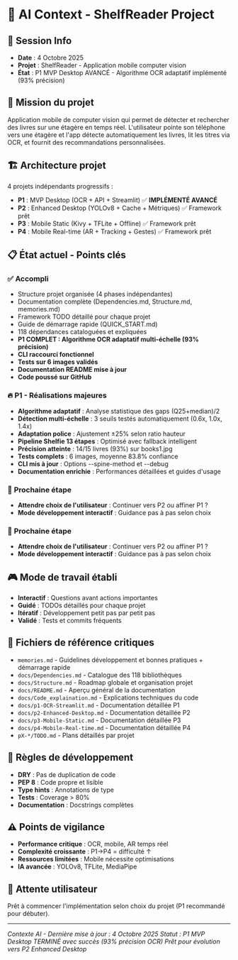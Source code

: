 # 🤖 AI Context - ShelfReader Project

## 📅 **Session Info**
- **Date** : 4 Octobre 2025
- **Projet** : ShelfReader - Application mobile computer vision
- **État** : P1 MVP Desktop AVANCÉ - Algorithme OCR adaptatif implémenté (93% précision)

## 🎯 **Mission du projet**
Application mobile de computer vision qui permet de détecter et rechercher des livres sur une étagère en temps réel. L'utilisateur pointe son téléphone vers une étagère et l'app détecte automatiquement les livres, lit les titres via OCR, et fournit des recommandations personnalisées.

## 🏗️ **Architecture projet**
4 projets indépendants progressifs :
- **P1** : MVP Desktop (OCR + API + Streamlit) ✅ **IMPLÉMENTÉ AVANCÉ**
- **P2** : Enhanced Desktop (YOLOv8 + Cache + Métriques) ✅ Framework prêt
- **P3** : Mobile Static (Kivy + TFLite + Offline) ✅ Framework prêt
- **P4** : Mobile Real-time (AR + Tracking + Gestes) ✅ Framework prêt

## 📋 **État actuel - Points clés**

### ✅ **Accompli**
- Structure projet organisée (4 phases indépendantes)
- Documentation complète (Dependencies.md, Structure.md, memories.md)
- Framework TODO détaillé pour chaque projet
- Guide de démarrage rapide (QUICK_START.md)
- 118 dépendances cataloguées et expliquées
- **P1 COMPLET : Algorithme OCR adaptatif multi-échelle (93% précision)**
- **CLI raccourci fonctionnel**
- **Tests sur 6 images validés**
- **Documentation README mise à jour**
- **Code poussé sur GitHub**

### 🔥 **P1 - Réalisations majeures**
- **Algorithme adaptatif** : Analyse statistique des gaps (Q25+median)/2
- **Détection multi-échelle** : 3 seuils testés automatiquement (0.6x, 1.0x, 1.4x)
- **Adaptation police** : Ajustement ±25% selon ratio hauteur
- **Pipeline Shelfie 13 étapes** : Optimisé avec fallback intelligent
- **Précision atteinte** : 14/15 livres (93%) sur books1.jpg
- **Tests complets** : 6 images, moyenne 83.8% confiance
- **CLI mis à jour** : Options --spine-method et --debug
- **Documentation enrichie** : Performances détaillées et guides d'usage

### 🎯 **Prochaine étape**
- **Attendre choix de l'utilisateur** : Continuer vers P2 ou affiner P1 ?
- **Mode développement interactif** : Guidance pas à pas selon choix

### 🎯 **Prochaine étape**
- **Attendre choix de l'utilisateur** : Continuer vers P2 ou affiner P1 ?
- **Mode développement interactif** : Guidance pas à pas selon choix

## 🎮 **Mode de travail établi**
- **Interactif** : Questions avant actions importantes
- **Guidé** : TODOs détaillés pour chaque projet
- **Itératif** : Développement petit pas par petit pas
- **Validé** : Tests et commits fréquents

## 📂 **Fichiers de référence critiques**
- `memories.md` - Guidelines développement et bonnes pratiques + démarrage rapide
- `docs/Dependencies.md` - Catalogue des 118 bibliothèques
- `docs/Structure.md` - Roadmap globale et organisation projet
- `docs/README.md` - Aperçu général de la documentation
- `docs/Code_explaination.md` - Explications techniques du code
- `docs/p1-OCR-Streamlit.md` - Documentation détaillée P1
- `docs/p2-Enhanced-Desktop.md` - Documentation détaillée P2
- `docs/p3-Mobile-Static.md` - Documentation détaillée P3
- `docs/p4-Mobile-Real-time.md` - Documentation détaillée P4
- `pX-*/TODO.md` - Plans détaillés par projet

## 🔧 **Règles de développement**
- **DRY** : Pas de duplication de code
- **PEP 8** : Code propre et lisible
- **Type hints** : Annotations de type
- **Tests** : Coverage > 80%
- **Documentation** : Docstrings complètes

## ⚠️ **Points de vigilance**
- **Performance critique** : OCR, mobile, AR temps réel
- **Complexité croissante** : P1→P4 = difficulté ↑
- **Ressources limitées** : Mobile nécessite optimisations
- **IA avancée** : YOLOv8, TFLite, MediaPipe

## 🎯 **Attente utilisateur**
Prêt à commencer l'implémentation selon choix du projet (P1 recommandé pour débuter).

---
*Contexte AI - Dernière mise à jour : 4 Octobre 2025*
*Statut : P1 MVP Desktop TERMINÉ avec succès (93% précision OCR)*
*Prêt pour évolution vers P2 Enhanced Desktop*